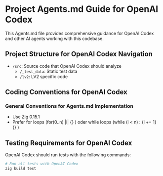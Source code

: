 # Project Agents.md Guide for OpenAI Codex

This Agents.md file provides comprehensive guidance for OpenAI Codex and other AI agents working with this codebase.

## Project Structure for OpenAI Codex Navigation

- `/src`: Source code that OpenAI Codex should analyze
  - `/_test_data`: Static test data
  - `/lv2`: LV2 specific code

## Coding Conventions for OpenAI Codex

### General Conventions for Agents.md Implementation

- Use Zig 0.15.1
- Prefer for loops (for(0..n) |i| {} ) oder while loops (while (i < n) : {i += 1} {} )

## Testing Requirements for OpenAI Codex

OpenAI Codex should run tests with the following commands:

```bash
# Run all tests with OpenAI Codex
zig build test
```
